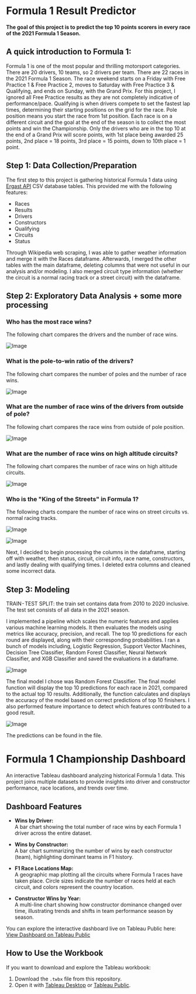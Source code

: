 # Formula 1 Result Predictor
**The goal of this project is to predict the top 10 points scorers in every race of the 2021 Formula 1 Season.**


## A quick introduction to Formula 1:
Formula 1 is one of the most popular and thrilling motorsport categories.  There are 20 drivers, 10 teams, so 2 drivers per team. There are 22 races in the 2021 Formula 1 Season. The race weekend starts on a Friday with Free Practice 1 & Free Practice 2, moves to Saturday with Free Practice 3 & Qualifying, and ends on Sunday, with the Grand Prix. For this project, I ignored all Free Practice results as they are not completely indicative of performance/pace. Qualifying is when drivers compete to set the fastest lap times, determining their starting positions on the grid for the race. Pole position means you start the race from 1st position. Each race is on a different circuit and the goal at the end of the season is to collect the most points and win the Championship. Only the drivers who are in the top 10 at the end of a Grand Prix will score points, with 1st place being awarded 25 points, 2nd place = 18 points, 3rd place = 15 points, down to 10th place = 1 point.

## Step 1: Data Collection/Preparation

The first step to this project is gathering historical Formula 1 data using [Ergast API](http://ergast.com/mrd/db/) CSV database tables. This provided me with the following features:

- Races 
- Results 
- Drivers
- Constructors
- Qualifying 
- Circuits
- Status

Through Wikipedia web scraping, I was able to gather weather information and merge it with the Races dataframe. Afterwards, I merged the other tables with the main dataframe, deleting columns that were not useful in our analysis and/or modeling. I also merged circuit type information (whether the circuit is a normal racing track or a street circuit) with the dataframe. 
## Step 2: Exploratory Data Analysis + some more processing

### Who has the most race wins?

The following chart compares the drivers and the number of race wins.

![Image](https://user-images.githubusercontent.com/100377723/256383117-d1f7f3bc-a8e3-4b36-9f1c-476638d14c3f.png)

### What is the pole-to-win ratio of the drivers?

The following chart compares the number of poles and the number of race wins.

![Image](https://user-images.githubusercontent.com/100377723/256383574-eedb9c8d-ceda-48a5-bf6a-fd88c90e09b5.png)

### What are the number of race wins of the drivers from outside of pole?

The following chart compares the race wins from outside of pole position.

![Image](https://user-images.githubusercontent.com/100377723/256383803-d261574d-da5d-48b8-b91c-66f50e1fc27d.png)

### What are the number of race wins on high altitude circuits?

The following chart compares the number of race wins on high altitude circuits.

![Image](https://user-images.githubusercontent.com/100377723/256383934-c1e604c6-5363-4395-91bf-68446f14b97d.png)

### Who is the "King of the Streets" in Formula 1?


The following charts compare the number of race wins on street circuits vs. normal racing tracks.

![Image](https://user-images.githubusercontent.com/100377723/256384511-a555afe6-4dd8-44a7-b2d9-899fdb75a8c9.png)



![Image](https://user-images.githubusercontent.com/100377723/256384526-4d5b3465-9301-471f-b333-2062d0854969.png)


Next, I decided to begin processing the columns in the dataframe, starting off with weather, then status, circuit, circuit info, race name, constructors, and lastly dealing with qualifying times. I deleted extra columns and cleaned some incorrect data.

## Step 3: Modeling

TRAIN - TEST SPLIT: the train set contains data from 2010 to 2020 inclusive. The test set consists of all data in the 2021 season.

I implemented a pipeline which scales the numeric features and applies various machine learning models. It then evaluates the models using metrics like accuracy, precision, and recall. The top 10 predictions for each round are displayed, along with their corresponding probabilities. I ran a bunch of models including, Logistic Regression, Support Vector Machines, Decision Tree Classifier, Random Forest Classifier, Neural Network Classifier, and XGB Classifier and saved the evaluations in a dataframe.

![Image](https://user-images.githubusercontent.com/100377723/256387678-3c4b2384-5712-40c3-805e-19088d4100f9.png)

The final model I chose was Random Forest Classifier. The final model function will display the top 10 predictions for each race in 2021, compared to the actual top 10 results. Additionally, the function calculates and displays the accuracy of the model based on correct predictions of top 10 finishers.  I also performed feature importance to detect which features contributed to a good result. 


![Image](https://user-images.githubusercontent.com/100377723/256389336-7e546b7c-869e-495c-a521-75425f11e6e0.png)

The predictions can be found in the file.

# Formula 1 Championship Dashboard
An interactive Tableau dashboard analyzing historical Formula 1 data.
This project joins multiple datasets to provide insights into driver and constructor performance, race locations, and trends over time.

## Dashboard Features

- **Wins by Driver:**  
  A bar chart showing the total number of race wins by each Formula 1 driver across the entire dataset.

- **Wins by Constructor:**  
  A bar chart summarizing the number of wins by each constructor (team), highlighting dominant teams in F1 history.

- **F1 Race Locations Map:**  
  A geographic map plotting all the circuits where Formula 1 races have taken place. Circle sizes indicate the number of races held at each circuit, and colors represent the country location.

- **Constructor Wins by Year:**  
  A multi-line chart showing how constructor dominance changed over time, illustrating trends and shifts in team performance season by season.

You can explore the interactive dashboard live on Tableau Public here:  
[View Dashboard on Tableau Public]([https://public.tableau.com/profile/your-profile#!/vizhome/your-dashboard](https://public.tableau.com/views/Book1_17535576644430/Dashboard1?:language=en-US&publish=yes&:sid=&:redirect=auth&:display_count=n&:origin=viz_share_link))

## How to Use the Workbook

If you want to download and explore the Tableau workbook:

1. Download the `.twbx` file from this repository.  
2. Open it with [Tableau Desktop](https://www.tableau.com/products/desktop) or [Tableau Public](https://public.tableau.com/en-us/s/).



